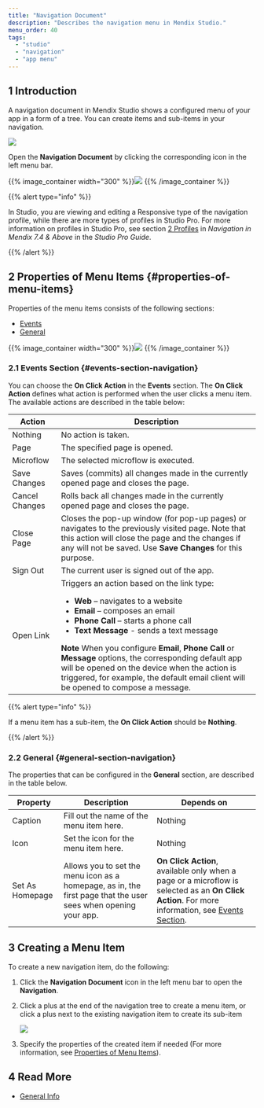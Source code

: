 ```yaml
---
title: "Navigation Document"
description: "Describes the navigation menu in Mendix Studio."
menu_order: 40
tags:
  - "studio"
  - "navigation"
  - "app menu"
---
```


## 1 Introduction

A navigation document in Mendix Studio shows a configured menu of your app in a form of a tree. You can create items and sub-items in your navigation.

![](attachments/navigation/nagigation-wm-vs-app.png)

Open the **Navigation Document** by clicking the corresponding icon in the left menu bar.

{{% image_container width="300" %}}![](attachments/navigation/navigation-icon.png)
{{% /image_container %}}

{{% alert type="info" %}}

In Studio, you are viewing and editing a Responsive type of the navigation profile, while there are more types of profiles in Studio Pro. For more information on profiles in Studio Pro, see section [2 Profiles](/refguide/navigation#profiles) in *Navigation in Mendix 7.4 & Above* in the *Studio Pro Guide*.

{{% /alert %}}

## 2 Properties of Menu Items {#properties-of-menu-items}

Properties of the menu items consists of the following sections:

* [Events](#events-section-navigation)
* [General](#general-section-navigation)

{{% image_container width="300" %}}![](attachments/navigation/navigation-properties.png)
{{% /image_container %}}

### 2.1 Events Section {#events-section-navigation}

You can choose the **On Click Action** in the **Events** section. The **On Click Action** defines what action is performed when the user clicks a menu item. The available actions are described in the table below:

| Action         | Description                                                                                                                                                                                                                                                                                                          |
| -------------- | -------------------------------------------------------------------------------------------------------------------------------------------------------------------------------------------------------------------------------------------------------------------------------------------------------------------- |
| Nothing        | No action is taken.                                                                                                                                                                                                                                                                                                  |
| Page           | The specified page is opened.                                                                                                                                                                                                                                                                                        |
| Microflow      | The selected microflow is executed.                                                                                                                                                                                                                                                                                  |
| Save Changes   | Saves (commits) all changes made in the currently opened page and closes the page.                                                                                                                                                                                                                                   |
| Cancel Changes | Rolls back all changes made in the currently opened page and closes the page.                                                                                                                                                                                                                                        |
| Close Page     | Closes the pop-up window (for pop-up pages) or navigates to the previously visited page. Note that this action will close the page and the changes if any will not be saved. Use **Save Changes** for this purpose.                                                                                                  |
| Sign Out       | The current user is signed out of the app.                                                                                                                                                                                                                                                                           |
| Open Link      | Triggers an action based on the link type: <ul><li>**Web** – navigates to a website </li><li>**Email** – composes an email</li><li>**Phone Call** – starts a phone call</li><li>**Text Message** - sends a text message</li></ul>**Note** When you configure **Email**, **Phone Call** or **Message** options, the corresponding default app will be opened on the device when the action is triggered, for example, the default email client will be opened to compose a message. |

{{% alert type="info" %}}

If a menu item has a sub-item, the **On Click Action** should be **Nothing**.

{{% /alert %}}

### 2.2 General {#general-section-navigation}

The properties that can be configured in the **General** section, are described in the table below.

| Property        | Description                                                                                                    | Depends on                                                                                                                                                                    |
| --------------- | -------------------------------------------------------------------------------------------------------------- | ----------------------------------------------------------------------------------------------------------------------------------------------------------------------------- |
| Caption         | Fill out the name of the menu item here.                                                                       | Nothing                                                                                                                                                                       |
| Icon            | Set the icon for the menu item here.                                                                           | Nothing                                                                                                                                                                       |
| Set As Homepage | Allows you to set the menu icon as a homepage, as in, the first page that the user sees when opening your app. | **On Click Action**, available only when a page or a microflow is selected as an **On Click Action**. For more information, see [Events Section](#events-section-navigation). |

## 3 Creating a Menu Item

To create a new navigation item, do the following:

1. Click the **Navigation Document** icon in the left menu bar to open the **Navigation**.

2.  Click a plus at the end of the navigation tree to create a menu item, or click a plus next to the existing navigation item to create its sub-item

    ![](attachments/navigation/adding-navigation-items.png)

3. Specify the properties of the created item if needed (For more information, see [Properties of Menu Items](#properties-of-menu-items)).

## 4 Read More

* [General Info](general)

